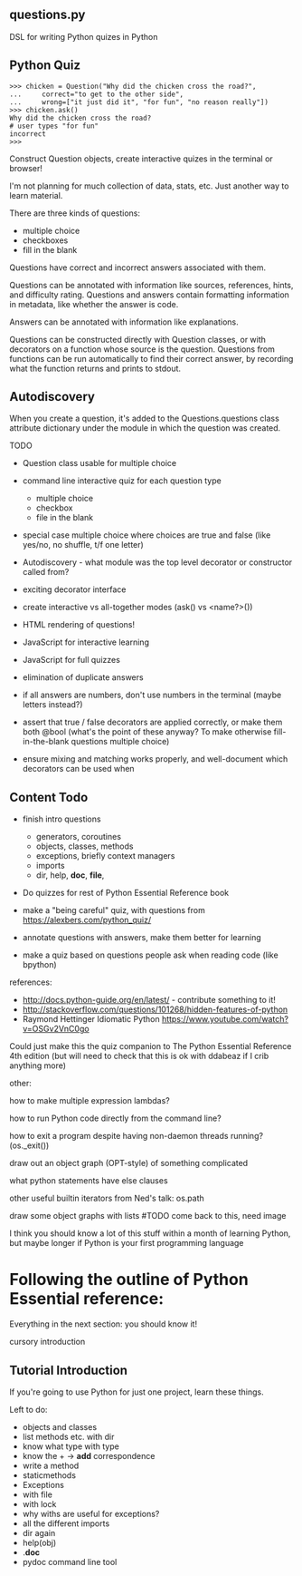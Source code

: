 questions.py
-----------

DSL for writing Python quizes in Python

Python Quiz
-----------

    >>> chicken = Question("Why did the chicken cross the road?",
    ...     correct="to get to the other side",
    ...     wrong=["it just did it", "for fun", "no reason really"])
    >>> chicken.ask()
    Why did the chicken cross the road?
    # user types "for fun"
    incorrect
    >>> 

Construct Question objects, create interactive quizes in the terminal or browser!

I'm not planning for much collection of data, stats, etc. Just another way to learn material.

There are three kinds of questions:

 * multiple choice
 * checkboxes
 * fill in the blank

Questions have correct and incorrect answers associated with them.

Questions can be annotated with information like sources, references,
hints, and difficulty rating. Questions and answers contain formatting
information in metadata, like whether the answer is code.

Answers can be annotated with information like explanations.

Questions can be constructed directly with Question classes, or 
with decorators on a function whose source is the question.
Questions from functions can be run automatically to find their
correct answer, by recording what the function returns and prints
to stdout.

Autodiscovery
-------------

When you create a question, it's added to the Questions.questions class attribute dictionary under the module in which the question was created.

TODO

* Question class usable for multiple choice

* command line interactive quiz for each question type
  * multiple choice
  * checkbox
  * file in the blank

* special case multiple choice where choices are true and false (like yes/no, no shuffle, t/f one letter)

* Autodiscovery - what module was the top level decorator or constructor called from?

* exciting decorator interface

* create interactive vs all-together modes (ask() vs <name?>())

* HTML rendering of questions!

* JavaScript for interactive learning

* JavaScript for full quizzes

* elimination of duplicate answers
* if all answers are numbers, don't use numbers in the terminal (maybe letters instead?)

* assert that true / false decorators are applied correctly, or make them both @bool
  (what's the point of these anyway? To make otherwise fill-in-the-blank questions multiple choice)

* ensure mixing and matching works properly, and well-document which decorators can be used when


Content Todo
------------

* finish intro questions
  * generators, coroutines
  * objects, classes, methods
  * exceptions, briefly context managers
  * imports
  * dir, help, __doc__, __file__, 

* Do quizzes for rest of Python Essential Reference book

* make a "being careful" quiz, with questions from https://alexbers.com/python_quiz/

* annotate questions with answers, make them better for learning

* make a quiz based on questions people ask when reading code (like bpython)



references:

* http://docs.python-guide.org/en/latest/ - contribute something to it!
* http://stackoverflow.com/questions/101268/hidden-features-of-python
* Raymond Hettinger Idiomatic Python https://www.youtube.com/watch?v=OSGv2VnC0go


Could just make this the quiz companion to 
The Python Essential Reference 4th edition
(but will need to check that this is ok with ddabeaz if I crib anything more)

other:

how to make multiple expression lambdas?

how to run Python code directly from the command line?

how to exit a program despite having non-daemon threads running? (os._exit())

draw out an object graph (OPT-style) of something complicated

what python statements have else clauses

other useful builtin iterators from Ned's talk: os.path

draw some object graphs with lists #TODO come back to this, need image


I think you should know a lot of this stuff within a month of learning Python,
but maybe longer if Python is your first programming language


Following the outline of Python Essential reference:
====================================================

Everything in the next section:  you should know it!

cursory introduction

Tutorial Introduction
---------------------

If you're going to use Python for just one project, learn these things.

Left to do:

* objects and classes
* list methods etc. with dir
* know what type with type
* know the + -> __add__ correspondence
* write a method
* staticmethods
* Exceptions
* with file
* with lock
* why withs are useful for exceptions?
* all the different imports
* dir again
* help(obj)
* .__doc__
* pydoc command line tool


